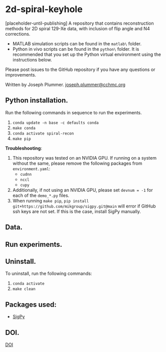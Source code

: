 # 2d-spiral-keyhole
[placeholder-until-publishing] A repository that contains reconstruction methods for 2D spiral 129-Xe data, with inclusion of flip angle and N4 corrections. 

- MATLAB simulation scripts can be found in the `matlab\` folder. 
- Python in vivo scripts can be found in the `python\` folder. It is recommended that you set up the Python virtual environment using the instructions below. 

Please post issues to the GitHub repository if you have any questions or improvements.

Written by Joseph Plummer.
joseph.plummer@cchmc.org


## Python installation.

Run the following commands in sequence to run the experiments.

1. `conda update -n base -c defaults conda`
2. `make conda`
3. `conda activate spiral-recon`
4. `make pip`

**Troubleshooting**:

1. This repository was tested on an NVIDIA GPU. If running on a system without
   the same, please remove the following packages from `environment.yaml`:
   - `cudnn`
   - `nccl`
   - `cupy`
2. Additionally, if not using an NVIDIA GPU, please set `devnum = -1` for each
   of the `demo_*.py` files.
3. When running `make pip`, `pip install git+https://github.com/mikgroup/sigpy.git@main`
   will error if GitHub ssh keys are not set. If this is the case, install SigPy manually.

## Data.



## Run experiments.



## Uninstall.

To uninstall, run the following commands:

1. `conda activate`
2. `make clean`

## Packages used:

- [SigPy](https://github.com/mikgroup/sigpy)

## DOI.
[DOI](10.1002/mrm.30028)

